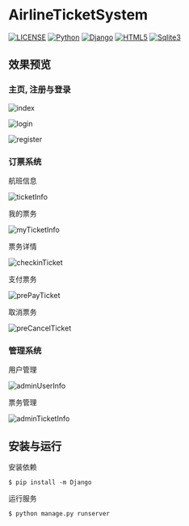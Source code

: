 # AirlineTicketSystem

[![LICENSE](https://img.shields.io/badge/License-EPL--2.0-green.svg?style=flat-square)](LICENSE)
[![Python](https://img.shields.io/badge/Python-v3.9.0-blue.svg?style=flat-square)](https://github.com/DolorHunter/AirlineTicketSystem)
[![Django](https://img.shields.io/badge/Django-v3.0.8-yellow.svg?style=flat-square)](https://github.com/DolorHunter/AirlineTicketSystem)
[![HTML5](https://img.shields.io/badge/HTML-5-red.svg?style=flat-square)](https://github.com/DolorHunter/AirlineTicketSystem)
[![Sqlite3](https://img.shields.io/badge/DataBase-Sqlite3-lightgrey.svg?style=flat-square)](https://github.com/DolorHunter/AirlineTicketSystem)

## 效果预览

### 主页, 注册与登录

![index](https://res.cloudinary.com/dfb5w2ccj/image/upload/v1604909303/temp/index_ozv5ww.webp)

![login](https://res.cloudinary.com/dfb5w2ccj/image/upload/v1604909303/temp/login_lo2vxb.webp)

![register](https://res.cloudinary.com/dfb5w2ccj/image/upload/v1604909306/temp/register_iqeutw.webp)

### 订票系统

航班信息

![ticketInfo](https://res.cloudinary.com/dfb5w2ccj/image/upload/v1604909671/temp/ticketInfo_ktk67h.webp)

我的票务

![myTicketInfo](https://res.cloudinary.com/dfb5w2ccj/image/upload/v1604909302/temp/myTicketInfo_vqpjnt.webp)

票务详情

![checkinTicket](https://res.cloudinary.com/dfb5w2ccj/image/upload/v1604909304/temp/checkinTicket_lfmpje.webp)

支付票务

![prePayTicket](https://res.cloudinary.com/dfb5w2ccj/image/upload/v1604909304/temp/prePayTicket_tbwxpz.webp)

取消票务

![preCancelTicket](https://res.cloudinary.com/dfb5w2ccj/image/upload/v1604909305/temp/preCancelTicket_np9wmr.webp)

### 管理系统

用户管理

![adminUserInfo](https://res.cloudinary.com/dfb5w2ccj/image/upload/v1604909304/temp/adminUserInfo_gapm7n.webp)

票务管理

![adminTicketInfo](https://res.cloudinary.com/dfb5w2ccj/image/upload/v1604909304/temp/adminTicketInfo_qfji24.webp)

## 安装与运行

安装依赖

```plain
$ pip install -m Django
```

运行服务

```plain
$ python manage.py runserver
```
